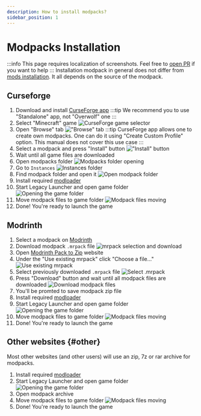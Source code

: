 ```yaml
---
description: How to install modpacks?
sidebar_position: 1
---
```

# Modpacks Installation
:::info
This page requires localization of screenshots. Feel free to [open PR](https://github.com/LegacyLauncher/docs) if you want to help
:::
Installation modpack in general does not differ from [mods installation](./installation). It all depends on the source of the modpack.

## Curseforge
1. Download and install [CurseForge app](https://www.curseforge.com/download/app)
    :::tip
    We recommend you to use "Standalone" app, not "Overwolf" one
    :::
2. Select "Minecraft" game
    ![CurseForge game selector](./img/modpack-cf-select-game.png)
3. Open "Browse" tab
    !["Browse" tab](./img/modpack-cf-browse.png)
    :::tip
    CurseForge app allows one to create own modpacks. One can do it using "Create Custom Profile" option. This manual does not cover this use case
    :::
4. Select a modpack and press "Install" button
    !["Install" button](./img/modpack-cf-install.png)
5. Wait until all game files are downloaded
6. Open modpacks folder
    ![Modpacks folder opening](./img/modpack-cf-open-files.png)
7. Go to `Instances`
    ![Instances folder](./img/modpack-cf-cd-instances.png)
8. Find modpack folder and open it
    ![Open modpack folder](./img/modpack-cf-cd-modpack.png)
9. Install required [modloader](/tags/modloader)
10. Start Legacy Launcher and open game folder
    ![Opening the game folder](./img/mods_openclientdir.png)
11. Move modpack files to game folder
    ![Modpack files moving](./img/modpack-cf-move-files.png)
12. Done! You're ready to launch the game

## Modrinth
1. Select a modpack on [Modrinth](https://modrinth.com/modpacks)
2. Download modpack `.mrpack` file
    ![mrpack selection and download](./img/modpack-modrinth.png)
3. Open [Modrinth Pack to Zip](https://download.fo/mrpack-to-zip/) website
4. Under the "Use existing mrpack" click "Choose a file..."
    ![Use existing mrpack](./img/modpack-mrpack-to-zip.png)
5. Select previously downloaded `.mrpack` file
    ![Select .mrpack](./img/modpack-select-mrpack.png)
6. Press "Download" button and wait until all modpack files are downloaded
    ![Download modpack files](./img/modpack-zip-download.png)
7. You'll be promted to save modpack zip file
8. Install required [modloader](/tags/modloader)
9. Start Legacy Launcher and open game folder
    ![Opening the game folder](./img/mods_openclientdir.png)
10. Move modpack files to game folder
    ![Modpack files moving](./img/modpack-move-files.png)
11. Done! You're ready to launch the game

## Other websites {#other}
Most other websites (and other users) will use an zip, 7z or rar archive for modpacks.
1. Install required [modloader](/tags/modloader)
2. Start Legacy Launcher and open game folder
    ![Opening the game folder](./img/mods_openclientdir.png)
3. Open modpack archive
4. Move modpack files to game folder
    ![Modpack files moving](./img/modpack-move-files.png)
5. Done! You're ready to launch the game